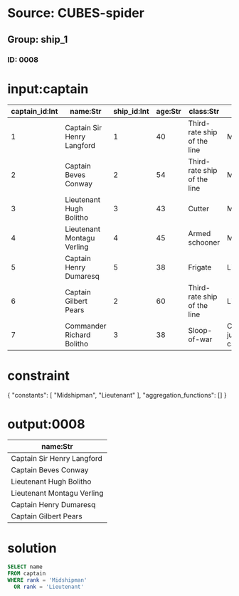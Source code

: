 # Source: CUBES-spider
## Group: ship_1
### ID: 0008

# input:captain

| captain_id:Int | name:Str | ship_id:Int | age:Str | class:Str | rank:Str |
|---|---|---|---|---|---|
| 1 | Captain Sir Henry Langford | 1 | 40 | Third-rate ship of the line | Midshipman |
| 2 | Captain Beves Conway | 2 | 54 | Third-rate ship of the line | Midshipman |
| 3 | Lieutenant Hugh Bolitho | 3 | 43 | Cutter | Midshipman |
| 4 | Lieutenant Montagu Verling | 4 | 45 | Armed schooner | Midshipman |
| 5 | Captain Henry Dumaresq | 5 | 38 | Frigate | Lieutenant |
| 6 | Captain Gilbert Pears | 2 | 60 | Third-rate ship of the line | Lieutenant |
| 7 | Commander Richard Bolitho | 3 | 38 | Sloop-of-war | Commander, junior captain |

# constraint

{
  "constants": [
    "Midshipman",
    "Lieutenant"
  ],
  "aggregation_functions": []
}

# output:0008

| name:Str |
|---|
| Captain Sir Henry Langford |
| Captain Beves Conway |
| Lieutenant Hugh Bolitho |
| Lieutenant Montagu Verling |
| Captain Henry Dumaresq |
| Captain Gilbert Pears |

# solution

```sql
SELECT name
FROM captain
WHERE rank = 'Midshipman'
  OR rank = 'Lieutenant'
```
